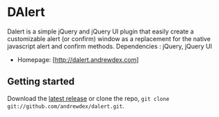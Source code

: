DAlert
======

Dalert is a simple jQuery and jQuery UI plugin that easily create a customizable alert (or confirm) window as a replacement for the native javascript alert and confirm methods.
Dependencies : jQuery, jQuery UI



* Homepage: [http://dalert.andrewdex.com]

## Getting started 
Download the [latest release](https://github.com/andrewdex/dalert/archive/master.zip) or clone the repo, `git clone git://github.com/andrewdex/dalert.git`.

